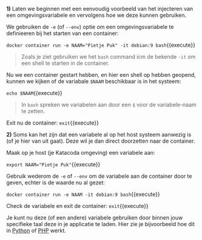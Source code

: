 **1)** Laten we beginnen met een eenvoudig voorbeeld van het injecteren van een omgevingsvariabele en vervolgens hoe we deze kunnen gebruiken. 

We gebruiken de `-e` (of `--env`) optie om een omgevingsvariabele te definieeren bij het starten van een container:

```docker container run -e NAAM="Pietje Puk" -it debian:9 bash```{{execute}}

> Zoals je ziet gebruiken we het `bash` command icm de bekende `-it` om een shell te starten in de container.

Nu we een container gestart hebben, en hier een shell op hebben geopend, kunnen we kijken of de variabale `$NAAM` beschikbaar is in het systeem:

```echo $NAAM```{{execute}}

> In `bash` spreken we variabelen aan door een `$` voor de variabele-naam te zetten.

Exit nu de container: ```exit```{{execute}}

**2)** Soms kan het zijn dat een variabele al op het host systeem aanwezig is (of je hier van uit gaat). Deze wil je dan direct doorzetten naar de container. 

Maak op je host (je Katacoda omgeving) een variabele aan:

```export NAAM="Pietje Puk"```{{execute}}

Gebruik wederom de `-e` of `--env` om de variabele aan de container door te geven, echter is de waarde nu al gezet:

```docker container run -e NAAM -it debian:9 bash```{{execute}}

Check de variabele en exit de container: ```exit```{{execute}}

Je kunt nu deze (of een andere) variabele gebruiken door binnen jouw specifieke taal deze in je applicatie te laden. Hier zie je bijvoorbeeld hoe dit in [Python](https://www.askpython.com/python/environment-variables-in-python#getting-specific-environment-variable-value) of [PHP](https://www.php.net/manual/en/function.getenv.php) werkt.


